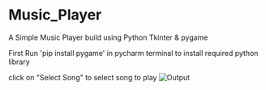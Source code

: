 # Music_Player
A Simple Music Player build using Python Tkinter & pygame

First Run 'pip install pygame' in pycharm terminal to install required python library

click on "Select Song" to select song to play
![Output](https://user-images.githubusercontent.com/84240276/205378039-908a4d04-14e8-4670-b846-64620e137384.JPG)
